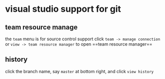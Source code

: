 # visual studio support for git
## team resource manage
the `team` menu is for source control support
click `team -> manage connection` or `view -> team resource manager` to open ==team resource manager== 
## history
click the branch name, say `master` at bottom right, and click `view history`
